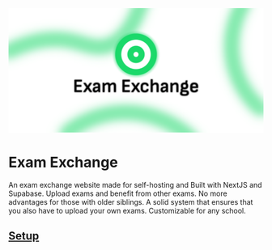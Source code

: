 ![Banner](BANNER.png)

# Exam Exchange
An exam exchange website made for self-hosting and Built with NextJS and Supabase. Upload exams and benefit from other exams. No more advantages for those with older siblings. A solid system that ensures that you also have to upload your own exams. Customizable for any school.

## [Setup](SETUP.md)